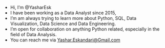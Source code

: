 - Hi, I’m @YasharEsk
- I have been working as a Data Analyst since 2015,
- I’m am always trying to learn more about Python, SQL, Data Visualization, Data Science and Data Engineering.
- I’m open for collaboration on anything Python related, especially in the field of Data Analysis. 
- You can reach me via Yashar.Eskandari@Gmail.com

<!---
Yasharesk/Yasharesk is a ✨ special ✨ repository because its `README.md` (this file) appears on your GitHub profile.
You can click the Preview link to take a look at your changes.
--->
